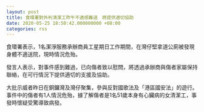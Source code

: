```yaml
---
layout: post
title: 食環署對外判清潔工昨午不適感難過　將提供適切協助
date: 2020-05-25 18:50:42.000000000 +08:00
categories: rss
---
```


食環署表示，1名潔淨服務承辦商員工星期日工作期間，在灣仔堅拿道公廁被發現身體不適送院，現時情況危殆。

發言人表示，對事件感到難過，已向傷者致以慰問，將透過承辦商與傷者家屬保持聯絡，在可行情況下提供適切的支援及協助。

大批示威者昨日在銅鑼灣及灣仔聚集，參與反對國歌法及「港區國安法」的遊行。事件中的傷者有1人情況危殆，據了解傷者是1名51歲本身有心臟病的女清潔工，事發時懷疑受驚導致病發。

